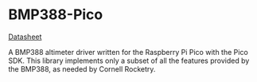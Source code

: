 # BMP388-Pico 
[Datasheet](https://www.mouser.com/pdfdocs/BST-BMP388-DS001-01.pdf)

A BMP388 altimeter driver written for the Raspberry Pi Pico with the Pico SDK. This library implements only a subset of all the features provided by the BMP388, as needed by Cornell Rocketry.
